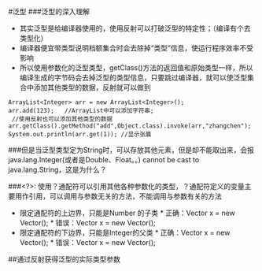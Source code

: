 #泛型
###泛型的深入理解
- 其实泛型是给编译器使用的，使用反射可以打破泛型的特定性；（编译有个去类型化）
- 编译器便宜带类型说明档额集合时会去除掉“类型”信息，使运行程序效率不受影响
- 所以使用参数化的泛型类型，getClass()方法的返回值和原始类型一样，所以编译生成的字节码会去掉泛型的类型信息，只要跳过编译器，就可以使泛型集合中添加其他类型的数据，反射就可以做到
    
> 
    ArrayList<Integer> arr = new ArrayList<Integer>();
    arr.add(123);	//ArrayList中可以添加字符串;
   	 //使用反射也可以添加其他类型的数据
    arr.getClass().getMethod("add",Object.class).invoke(arr,"zhangchen");
    System.out.println(arr.get(1));	//显示张晨

###但是当泛型类型定为String时，可以存放其他元素，但是却不能取出来，会报java.lang.Integer(或者是Double、Float。。) cannot be cast to java.lang.String，这是为什么？

###<?>:
使用？通配符可以引用其他各种参数化的类型，？通配符定义的变量主要用作引用，可以调用与参数无关的方法，不能调用与参数有关的方法

* <? extends Number>  限定通配符的上边界，只能是Number 的子类
	* 正确：Vector<? extends Number> x = new Vector<Integer>();
	* 错误：Vector<? extends Number> x = new Vector<String>();
* <? super Interger> 限定通配符的下边界，只能是Integer的父类
	* 正确：Vector<? super Integer> x = new Vector<Number>();
	* 错误：Vector<? super Integer> x = new Vector<Byte>();

##通过反射获得泛型的实际类型参数